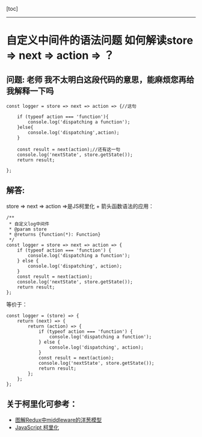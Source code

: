 [toc]

---

# 自定义中间件的语法问题 如何解读store => next => action => ？



## 问题: 老师 我不太明白这段代码的意思，能麻烦您再给我解释一下吗

```
const logger = store => next => action => {//这句

    if (typeof action === 'function'){
        console.log('dispatching a function');
    }else{
        console.log('dispatching',action);
    }

    const result = next(action);//还有这一句
    console.log('nextState', store.getState());
    return result;

};
```

## 解答:

store => next => action =>是JS柯里化 + 箭头函数语法的应用：

```
/**
 * 自定义log中间件
 * @param store
 * @returns {function(*): Function}
 */
const logger = store => next => action => {
    if (typeof action === 'function') {
        console.log('dispatching a function');
    } else {
        console.log('dispatching', action);
    }
    const result = next(action);
    console.log('nextState', store.getState());
    return result;
};
```

等价于：

```
const logger = (store) => {
    return (next) => {
        return (action) => {
            if (typeof action === 'function') {
                console.log('dispatching a function');
            } else {
                console.log('dispatching', action);
            }
            const result = next(action);
            console.log('nextState', store.getState());
            return result;
        };
    };
};
```



## 关于柯里化可参考：
- [图解Redux中middleware的洋葱模型](https://github.com/fi3ework/blog/issues/14)
- [JavaScript 柯里化](https://juejin.im/post/5af13664f265da0ba266efcf)
